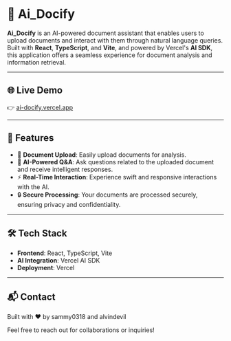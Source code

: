 # 🧠 Ai_Docify

**Ai_Docify** is an AI-powered document assistant that enables users to upload documents and interact with them through natural language queries. Built with **React**, **TypeScript**, and **Vite**, and powered by Vercel's **AI SDK**, this application offers a seamless experience for document analysis and information retrieval.

---

## 🌐 Live Demo

👉 [ai-docify.vercel.app](https://ai-docify.vercel.app/)

---

## 🚀 Features

- 📄 **Document Upload**: Easily upload documents for analysis.
- 💬 **AI-Powered Q&A**: Ask questions related to the uploaded document and receive intelligent responses.
- ⚡ **Real-Time Interaction**: Experience swift and responsive interactions with the AI.
- 🔒 **Secure Processing**: Your documents are processed securely, ensuring privacy and confidentiality.

---

## 🛠️ Tech Stack

- **Frontend**: React, TypeScript, Vite
- **AI Integration**: Vercel AI SDK
- **Deployment**: Vercel

---

## 📬 Contact

Built with ❤️ by sammy0318 and alvindevil

Feel free to reach out for collaborations or inquiries!
